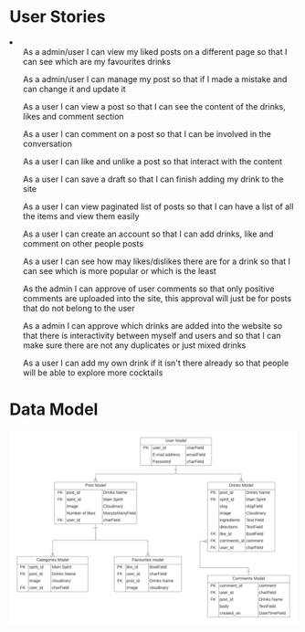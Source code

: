 <h1>User Stories</h1>

<li>
    <ul>As a admin/user I can view my liked posts on a different page so that I can see which are my favourites drinks</ul>
    <ul>As a admin/user I can manage my post so that if I made a mistake and can change it and update it</ul>
    <ul>As a user I can view a post so that I can see the content of the drinks, likes and comment section</ul>
    <ul>As a user I can comment on a post so that I can be involved in the conversation</ul>
    <ul>As a user I can like and unlike a post so that interact with the content</ul>
    <ul>As a user I can save a draft so that I can finish adding my drink to the site</ul>
    <ul>As a user I can view paginated list of posts so that I can have a list of all the items and view them easily</ul>
    <ul>As a user I can create an account so that I can add drinks, like and comment on other people posts</ul>
    <ul>As a user I can see how may likes/dislikes there are for a drink so that I can see which is more popular or which is the least</ul>
    <ul>As the admin I can approve of user comments so that only positive comments are uploaded into the site, this approval will just be for posts that do not belong to the user</ul>
    <ul>As a admin I can approve which drinks are added into the website so that there is interactivity between myself and users and so that I can make sure there are not any duplicates or just mixed drinks</ul>
    <ul>As a user I can add my own drink if it isn't there already so that people will be able to explore more cocktails</ul>
    <ul></ul>
</li>

<h1>Data Model</h1>

![Entity Relationship Diagram for Project](media/ERD_for_PP4.jpeg)
